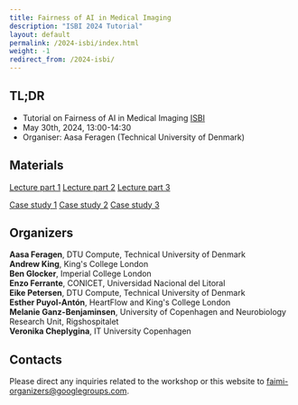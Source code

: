 ```yaml
---
title: Fairness of AI in Medical Imaging
description: "ISBI 2024 Tutorial"
layout: default
permalink: /2024-isbi/index.html
weight: -1
redirect_from: /2024-isbi/
---
```


## TL;DR
- Tutorial on Fairness of AI in Medical Imaging [ISBI](https://biomedicalimaging.org/2024/tutorials-final/)
- May 30th, 2024, 13:00-14:30 
- Organiser: Aasa Feragen (Technical University of Denmark)


## Materials
[Lecture part 1](https://drive.google.com/file/d/1gvWvviw9wL3KbOfT2VylFOrCulB3zaEh/view?usp=drive_link)
[Lecture part 2](https://drive.google.com/file/d/1w34E3VCaY2q1W5DvYuthl9e2fUPUnHMS/view?usp=drive_link)
[Lecture part 3](https://drive.google.com/file/d/1ITGXtEWXSrNCEe3_mVrcvOt0w2tTfHAZ/view?usp=drive_link)

[Case study 1](https://drive.google.com/file/d/1haeHBKa9tybVTqkzoOI_C3IqKyAD57VT/view?usp=drive_link)
[Case study 2](https://drive.google.com/file/d/1-CnspZyzPNfxVh3YDS1TIb05DxptZcGo/view?usp=drive_link)
[Case study 3](https://drive.google.com/file/d/1_qrA5-7imvfDwep6tkXZcyjOzwklQfIa/view?usp=drive_link)

## Organizers

**Aasa Feragen**, DTU Compute, Technical University of Denmark  
**Andrew King**, King's College London  
**Ben Glocker**, Imperial College London  
**Enzo Ferrante**, CONICET, Universidad Nacional del Litoral  
**Eike Petersen**, DTU Compute, Technical University of Denmark  
**Esther Puyol-Antón**, HeartFlow and King's College London  
**Melanie Ganz-Benjaminsen**, University of Copenhagen and Neurobiology Research Unit, Rigshospitalet  
**Veronika Cheplygina**, IT University Copenhagen  

## Contacts

Please direct any inquiries related to the workshop or this website to <a href="mailto:faimi-organizers@googlegroups.com">faimi-organizers@googlegroups.com</a>.